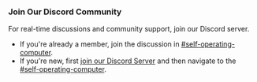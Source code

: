 ### Join Our Discord Community

For real-time discussions and community support, join our Discord server. 
- If you're already a member, join the discussion in [#self-operating-computer](https://discord.com/channels/877638638001877052/1181241785834541157).
- If you're new, first [join our Discord Server](https://discord.gg/YqaKtyBEzM) and then navigate to the [#self-operating-computer](https://discord.com/channels/877638638001877052/1181241785834541157).
